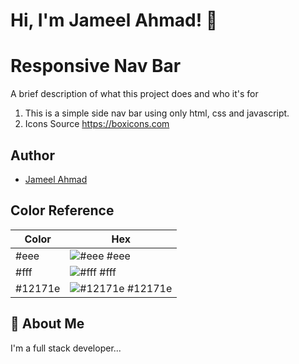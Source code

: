 
# Hi, I'm Jameel Ahmad! 👋


# Responsive Nav Bar

A brief description of what this project does and who it's for

1) This is a simple side nav bar using only html, css and javascript.
2) Icons Source https://boxicons.com
## Author

- [Jameel Ahmad](https://github.com/JameelAhmad221B)

## Color Reference

| Color             | Hex                                                                |
| ----------------- | ------------------------------------------------------------------ |
| #eee | ![#eee](https://via.placeholder.com/10/eee?text=+) #eee |
| #fff | ![#fff](https://via.placeholder.com/10/fff?text=+) #fff |
| #12171e | ![#12171e](https://via.placeholder.com/10/12171e?text=+) #12171e |


## 🚀 About Me
I'm a full stack developer...

